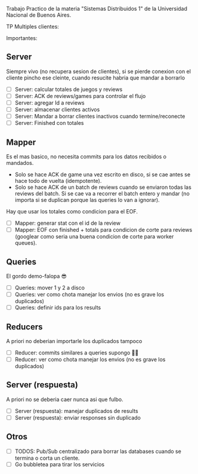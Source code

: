 Trabajo Practico de la materia "Sistemas Distribuidos 1" de la Universidad Nacional de Buenos Aires.

TP Multiples clientes:

Importantes:

## Server

Siempre vivo (no recupera sesion de clientes), si se pierde conexion con el cliente pincho ese cleinte, cuando resucite habria que mandar a borrarlo

- [ ] Server: calcular totales de juegos y reviews
- [ ] Server: ACK de reviews/games para controlar el flujo
- [ ] Server: agregar Id a reviews
- [ ] Server: almacenar clientes activos
- [ ] Server: Mandar a borrar clientes inactivos cuando termine/reconecte
- [ ] Server: Finished con totales

## Mapper

Es el mas basico, no necesita commits para los datos recibidos o mandados.

- Solo se hace ACK de game una vez escrito en disco, si se cae antes se hace todo de vuelta (idempotente).
- Solo se hace ACK de un batch de reviews cuando se enviaron todas las reviews del batch. Si se cae va a recorrer el batch entero y mandar (no importa si se duplican porque las queries lo van a ignorar).

Hay que usar los totales como condicion para el EOF.

- [ ] Mapper: generar stat con el id de la review
- [ ] Mapper: EOF con finished + totals para condicion de corte para reviews (googlear como seria una buena condicion de corte para worker queues).

## Queries

El gordo demo-falopa 😎

- [ ] Queries: mover 1 y 2 a disco
- [ ] Queries: ver como chota manejar los envios (no es grave los duplicados)
- [ ] Queries: definir ids para los results

## Reducers

A priori no deberian importarle los duplicados tampoco

- [ ] Reducer: commits similares a queries supongo 🤷‍♂️
- [ ] Reducer: ver como chota manejar los envios (no es grave los duplicados)

## Server (respuesta)

A priori no se deberia caer nunca asi que fulbo.

- [ ] Server (respuesta): manejar duplicados de results
- [ ] Server (respuesta): enviar responses sin duplicado

## Otros

- [ ] TODOS: Pub/Sub centralizado para borrar las databases cuando se termina o corta un cliente.
- [ ] Go bubbletea para tirar los servicios
